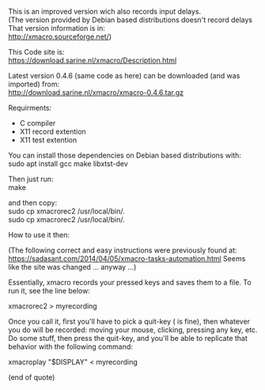This is an improved version wich also records input delays.\
(The version provided by Debian based distributions doesn't record delays\
That version information is in:\
http://xmacro.sourceforge.net/)

This Code site is:\
https://download.sarine.nl/xmacro/Description.html

Latest version 0.4.6 (same code as here) can be downloaded (and was imported) from:\
http://download.sarine.nl/xmacro/xmacro-0.4.6.tar.gz

Requirments:
* C compiler
* X11 record extention
* X11 test extention

You can install those dependencies on Debian based distributions with:\
sudo apt install gcc make libxtst-dev

Then just run:\
make

and then copy:\
sudo cp xmacrorec2 /usr/local/bin/.\
sudo cp xmacrorec2 /usr/local/bin/.


How to use it then:

(The following correct and easy instructions were previously found at: https://sadasant.com/2014/04/05/xmacro-tasks-automation.html Seems like the site was changed ... anyway ...)

Essentially, xmacro records your pressed keys and saves them to a file. To run it, see the line below:

xmacrorec2 > myrecording

Once you call it, first you'll have to pick a quit-key (<Esc> is fine), then whatever you do will be recorded: moving your mouse, clicking, pressing any key, etc. Do some stuff, then press the quit-key, and you'll be able to replicate that behavior with the following command:

xmacroplay "$DISPLAY" < myrecording

(end of quote)